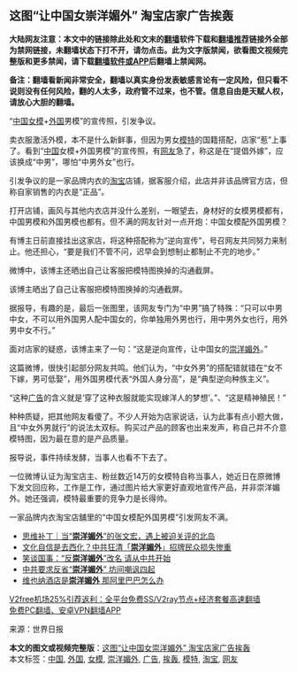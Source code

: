  <h2>这图“让中国女崇洋媚外” 淘宝店家广告挨轰</h2> <p class="notice"><b>大陆网友注意：本文中的链接除此处和文末的<a href="https://github.com/bannedbook/fanqiang" >翻墙</a>软件下载和<a href="https://github.com/killgcd/justmysocks/blob/master/README.md">翻墙推荐</a>链接外全部为禁网链接，未翻墙状态下打不开，请勿点击。此为文字版禁闻，欲看图文视频完整版和更多禁闻，请下载<a href="https://github.com/bannedbook/fanqiang">翻墙软件或APP</a>后翻墙上禁闻网。</p><p>备注：翻墙看新闻非常安全，翻墙以真实身份发表敏感言论有一定风险，但只看不说则没有任何风险，翻的人太多，政府管不过来，也不管。信息自由是天赋人权，请放心大胆的翻墙。</b></p>  <div class="entry"> <p id="conimg">“<a href="https://www.bannedbook.org/bnews/tag/%E4%B8%AD%E5%9B%BD/" class="st_tag internal_tag" rel="tag" title="标签 中国 下的日志">中国</a><a href="https://www.bannedbook.org/bnews/tag/%E5%A5%B3%E6%A8%A1/" class="st_tag internal_tag" rel="tag" title="标签 女模 下的日志">女模</a>+<a href="https://www.bannedbook.org/bnews/tag/%e5%a4%96%e5%9b%bd/" class="st_tag internal_tag" rel="tag" title="标签 外国 下的日志">外国</a>男模”的宣传照，引发争议。</p> <p>卖衣服激活外模，本不是什么新鲜事，但因为男女<a href="https://www.bannedbook.org/bnews/tag/%e6%a8%a1%e7%89%b9/" class="st_tag internal_tag" rel="tag" title="标签 模特 下的日志">模特</a>的国籍搭配，店家“惹”上事了。看到“<span class='wp_keywordlink_affiliate'><a href="https://www.bannedbook.org/" title="中国" target="_blank">中国</a></span>女模+外国男模”的宣传照，有<a href="https://www.bannedbook.org/bnews/tag/%e7%bd%91%e5%8f%8b/" class="st_tag internal_tag" rel="tag" title="标签 网友 下的日志">网友</a>急了，称这是在“提倡外嫁”，应该换成“中男”，哪怕“中男外女”也行。</p> <p>引发争议的是一家品牌内衣的<a href="https://www.bannedbook.org/bnews/tag/%e6%b7%98%e5%ae%9d/" class="st_tag internal_tag" rel="tag" title="标签 淘宝 下的日志">淘宝</a>店铺，据客服介绍，此店并非该品牌官方店，但称自家销售的内衣是“正品”。</p> <p>打开店铺，画风与其他内衣店并没什么差别，一眼望去，身材好的女模男模都有，中国男模和外国男模也都有。但不满的网友针对一点开炮：中国女模配外国男模？</p> <p>有博主日前直接挂出这家店，将这种搭配称为“逆向宣传”，号召网友共同努力来制止。他还担心，“要是我们不管不问，迟早会到想制止都制止不完的地步。”</p>  <p>微博中，该博主还晒出自己让客服把模特图换掉的沟通截屏。</p> <p>该博主晒出了自己让客服把模特图换掉的沟通截屏。</p> <p>据报导，有趣的是，最后一张图里，该网友专门为“中男”搞了特殊：“只可以中男中女，不可以用外国男人配中国女的，你单独用外男也行，用中男外女也行，用外男中女不行。”</p> <p>面对店家的疑惑，该博主来了一句：“这是逆向宣传，让中国女的<a href="https://www.bannedbook.org/bnews/tag/%E5%B4%87%E6%B4%8B%E5%AA%9A%E5%A4%96/" class="st_tag internal_tag" rel="tag" title="标签 崇洋媚外 下的日志">崇洋媚外</a>。”</p> <p>这篇微博，很快引起部分网友共鸣。他们认为，“中女外男”的搭配错就错在“女不下嫁，男可低娶”，用外国男模代表“外国人身分高”，是“典型逆向种族主义”。</p>  <p>“这种<a href="https://www.bannedbook.org/bnews/tag/%e5%b9%bf%e5%91%8a/" class="st_tag internal_tag" rel="tag" title="标签 广告 下的日志">广告</a>的含义就是‘穿了这种衣服就能实现嫁洋人的梦想’。”、“这是精神殖民！”</p> <p>种种质疑，把其他网友看傻了。不少人开始为店家说话，认为此事有点小题大做，且“中女外男就行”的说法太双标。购买过产品的顾客也出来发声，称自己并不介意模特图，因为最在意的是产品质量。</p> <p>报导说，事件持续发酵，当事人也看不下去了。</p> <p>一位微博认证为淘宝店主、粉丝数近14万的女模特自称当事人，她近日在原微博下发文回应称，工作是工作，通过图片给大家更好直观地宣传产品，并非崇洋媚外。她还强调，模特最重要的竞争力是长得帅。</p> <p>一家品牌内衣淘宝店舖里的“中国女模配外国男模”引发网友不满。</p>  <ul class='op-related-articles' title='相关阅读'> <li><a href='https://www.bannedbook.org/bnews/baitai/20200420/1315958.html' target='_blank'>思维补丁｜当“<b>崇洋媚外</b>”的张文宏，遇上被迫关评的北岛</a></li> <li><a href='https://www.bannedbook.org/bnews/headline/20191211/1239252.html' target='_blank'>文化自信是去西化？中共狂清「<b>崇洋媚外</b>」招牌民众损失惨重</a></li> <li><a href='https://www.bannedbook.org/bnews/comments/20190626/1149012.html' target='_blank'>笑谈国事：“反<b>崇洋媚外</b>”改名 请从中共开始</a></li> <li><a href='https://www.bannedbook.org/bnews/lifebaike/20190623/1147742.html' target='_blank'>中共要求反省“<b>崇洋媚外</b>” 坊间嘲讽四起</a></li> <li><a href='https://www.bannedbook.org/bnews/lifebaike/20190623/1147600.html' target='_blank'>维也纳酒店是<b>崇洋媚外</b> 那阿里巴巴怎么办</a></li> </ul> <p class="texttj"> <a href="https://github.com/bannedbook/fanqiang/wiki/V2ray%E6%9C%BA%E5%9C%BA" target="_blank">V2free机场25%引荐返利：全平台免费SS/V2ray节点+经济套餐高速翻墙</a><br/> <a href="https://github.com/bannedbook/fanqiang/wiki/%E7%A6%81%E9%97%BB%E7%BD%91%E5%AE%89%E5%8D%93%E7%BF%BB%E5%A2%99%E6%96%B0%E9%97%BBAPP" target="_blank">免费PC翻墙、安卓VPN翻墙APP</a></p><p> 来源：世界日报 </p><a name='sharetosocial'></a>       <div><b>本文的图文或视频完整版</b>：<a href='https://www.bannedbook.org/bnews/cbnews/20201228/1456522.html'>这图“让中国女崇洋媚外” 淘宝店家广告挨轰</a></div>  </div><!--END ENTRY--> <div class="postfooter"> <div>本文标签：<a href="https://www.bannedbook.org/bnews/tag/%E4%B8%AD%E5%9B%BD/" rel="tag">中国</a>, <a href="https://www.bannedbook.org/bnews/tag/%e5%a4%96%e5%9b%bd/" rel="tag">外国</a>, <a href="https://www.bannedbook.org/bnews/tag/%E5%A5%B3%E6%A8%A1/" rel="tag">女模</a>, <a href="https://www.bannedbook.org/bnews/tag/%E5%B4%87%E6%B4%8B%E5%AA%9A%E5%A4%96/" rel="tag">崇洋媚外</a>, <a href="https://www.bannedbook.org/bnews/tag/%e5%b9%bf%e5%91%8a/" rel="tag">广告</a>, <a href="https://www.bannedbook.org/bnews/tag/%E6%8C%A8%E8%BD%B0/" rel="tag">挨轰</a>, <a href="https://www.bannedbook.org/bnews/tag/%e6%a8%a1%e7%89%b9/" rel="tag">模特</a>, <a href="https://www.bannedbook.org/bnews/tag/%e6%b7%98%e5%ae%9d/" rel="tag">淘宝</a>, <a href="https://www.bannedbook.org/bnews/tag/%e7%bd%91%e5%8f%8b/" rel="tag">网友</a></div>  </div><!--END POSTFOOTER--> 